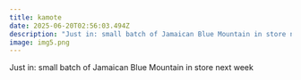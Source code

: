 ```yaml
---
title: kamote
date: 2025-06-20T02:56:03.494Z
description: "Just in: small batch of Jamaican Blue Mountain in store next week"
image: img5.png
---
```

Just in: small batch of Jamaican Blue Mountain in store next week
